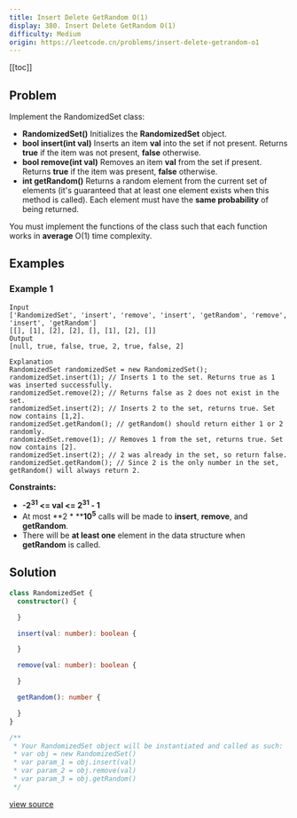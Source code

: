 ```yaml
---
title: Insert Delete GetRandom O(1)
display: 380. Insert Delete GetRandom O(1)
difficulty: Medium
origin: https://leetcode.cn/problems/insert-delete-getrandom-o1
---
```


[[toc]]

## Problem

Implement the RandomizedSet class:

- **RandomizedSet()** Initializes the **RandomizedSet** object.
- **bool insert(int val)** Inserts an item **val** into the set if not present. Returns **true** if the item was not present, **false** otherwise.
- **bool remove(int val)** Removes an item **val** from the set if present. Returns **true** if the item was present, **false** otherwise.
- **int getRandom()** Returns a random element from the current set of elements (it&#39;s guaranteed that at least one element exists when this method is called). Each element must have the <b>same probability</b> of being returned.

You must implement the functions of the class such that each function works in **average** O(1) time complexity.

 ## Examples

### Example 1

```
Input
['RandomizedSet', 'insert', 'remove', 'insert', 'getRandom', 'remove', 'insert', 'getRandom']
[[], [1], [2], [2], [], [1], [2], []]
Output
[null, true, false, true, 2, true, false, 2]

Explanation
RandomizedSet randomizedSet = new RandomizedSet();
randomizedSet.insert(1); // Inserts 1 to the set. Returns true as 1 was inserted successfully.
randomizedSet.remove(2); // Returns false as 2 does not exist in the set.
randomizedSet.insert(2); // Inserts 2 to the set, returns true. Set now contains [1,2].
randomizedSet.getRandom(); // getRandom() should return either 1 or 2 randomly.
randomizedSet.remove(1); // Removes 1 from the set, returns true. Set now contains [2].
randomizedSet.insert(2); // 2 was already in the set, so return false.
randomizedSet.getRandom(); // Since 2 is the only number in the set, getRandom() will always return 2.
```


**Constraints:**

- **-2<sup>31</sup> <= val <= 2<sup>31</sup> - 1**
- At most **2 *&nbsp;****10<sup>5</sup>** calls will be made to **insert**, **remove**, and **getRandom**.
- There will be **at least one** element in the data structure when **getRandom** is called.


## Solution

```ts
class RandomizedSet {
  constructor() {

  }

  insert(val: number): boolean {

  }

  remove(val: number): boolean {

  }

  getRandom(): number {

  }
}

/**
 * Your RandomizedSet object will be instantiated and called as such:
 * var obj = new RandomizedSet()
 * var param_1 = obj.insert(val)
 * var param_2 = obj.remove(val)
 * var param_3 = obj.getRandom()
 */
```

[view source](https://leetcode.cn/problems/insert-delete-getrandom-o1)
